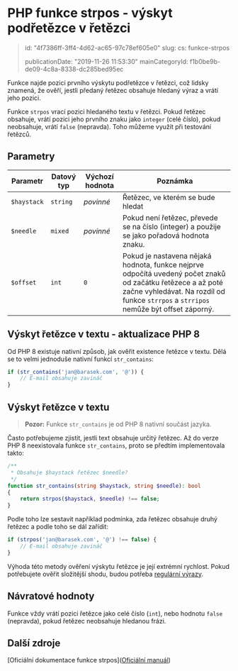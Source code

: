PHP funkce strpos - výskyt podřetězce v řetězci
===============================================

> id: "4f7386ff-3ff4-4d62-ac65-97c78ef605e0"
> slug:
> 	cs: funkce-strpos
>
> publicationDate: "2019-11-26 11:53:30"
> mainCategoryId: f1b0be9b-de09-4c8a-8338-dc285bed95ec

Funkce najde pozici prvního výskytu podřetězce v řetězci, což lidsky znamená, že ověří, jestli předaný řetězec obsahuje hledaný výraz a vrátí jeho pozici.

Funkce `strpos` vrací pozici hledaného textu v řetězci. Pokud řetězec obsahuje, vrátí pozici jeho prvního znaku jako `integer` (celé číslo), pokud neobsahuje, vrátí `false` (nepravda). Toho můžeme využít při testování řetězců.

Parametry
---------

| Parametr    | Datový typ | Výchozí hodnota | Poznámka |
|-------------|------------|-----------------|-----|
| `$haystack` | `string`   | *povinné*       | Řetězec, ve kterém se bude hledat |
| `$needle`   | `mixed`    | *povinné*       | Pokud není řetězec, převede se na číslo (integer) a použije se jako pořadová hodnota znaku. |
| `$offset`   | `int`      | `0`             | Pokud je nastavena nějaká hodnota, funkce nejprve odpočítá uvedený počet znaků od začátku řetězece a až poté začne vyhledávat. Na rozdíl od funkce `strrpos` a `strripos` nemůže být offset záporný. |

Výskyt řetězce v textu - aktualizace PHP 8
------------------------------------------

Od PHP 8 existuje nativní způsob, jak ověřit existence řetězce v textu. Dělá se to velmi jednoduše nativní funkcí `str_contains`:

```php
if (str_contains('jan@barasek.com', '@')) {
    // E-mail obsahuje zavináč
}
```

Výskyt řetězce v textu
----------------------

> **Pozor:** Funkce `str_contains` je od PHP 8 nativní součást jazyka.

Často potřebujeme zjistit, jestli text obsahuje určitý řetězec. Až do verze PHP 8 neexistovala funkce `str_contains`, proto se předtím implementovala takto:

```php
/**
 * Obsahuje $haystack řetězec $needle?
 */
function str_contains(string $haystack, string $needle): bool
{
    return strpos($haystack, $needle) !== false;
}
```

Podle toho lze sestavit například podmínka, zda řetězec obsahuje druhý řetězec a podle toho se dál zařídit:

```php
if (strpos('jan@barasek.com', '@') !== false) {
    // E-mail obsahuje zavináč
}
```

Výhoda této metody ověření výskytu řetězce je její extrémní rychlost. Pokud potřebujete ověřit složitější shodu, budou potřeba <a href="/regex">regulární výrazy</a>.

Návratové hodnoty
----------------

Funkce vždy vrátí pozici řetězce jako celé číslo (`int`), nebo hodnotu `false` (nepravda), pokud řetězec neobsahuje hledanou frázi.

Další zdroje
------------

[Oficiální dokumentace funkce strpos]([Oficiální manuál](https://www.php.net/manual/en/function.strpos.php))
